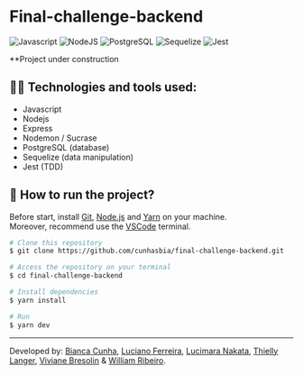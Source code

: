 # Final-challenge-backend

![Javascript](https://img.shields.io/badge/-Javascript-black?style=flat-square&logo=javascript)
![NodeJS](https://img.shields.io/badge/-NodeJS-black?style=flat-square&logo=node.js)
![PostgreSQL](https://img.shields.io/badge/-PostgreSQL-black?style=flat-square&logo=postgresql)
![Sequelize](https://img.shields.io/badge/-SequelizeORM-black?style=flat-square&logo=sequelize)
![Jest](https://img.shields.io/badge/-Jest-black?style=flat-square&logo=jest)

**Project under construction

## :woman_technologist: Technologies and tools used:

- Javascript
- Nodejs
- Express
- Nodemon / Sucrase
- PostgreSQL (database)
- Sequelize (data manipulation)
- Jest (TDD)

## 🚀 How to run the project?

Before start, install [Git](https://git-scm.com), [Node.js](https://nodejs.org/en/) and [Yarn](https://classic.yarnpkg.com/en/docs/install/#windows-stable) on your machine.<br>
Moreover, recommend use the [VSCode](https://code.visualstudio.com/) terminal.

```bash
# Clone this repository
$ git clone https://github.com/cunhasbia/final-challenge-backend.git

# Access the repository on your terminal
$ cd final-challenge-backend

# Install dependencies
$ yarn install

# Run
$ yarn dev
```
<hr>

Developed by: [Bianca Cunha](https://github.com/cunhasbia), [Luciano Ferreira](https://github.com/Ferreira94), [Lucimara Nakata](https://github.com/lurnakata), [Thielly Langer](https://github.com/ThiellyLanger), [Viviane Bresolin](https://github.com/vivianebresolin) & [William Ribeiro](https://github.com/stilljag).